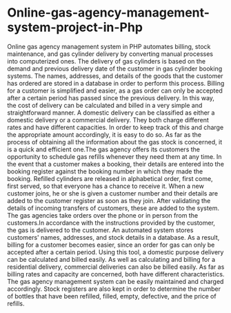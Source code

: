 # Online-gas-agency-management-system-project-in-Php
Online gas agency management system in PHP automates billing, stock maintenance, and gas cylinder delivery by converting manual processes into computerized ones. The delivery of gas cylinders is based on the demand and previous delivery date of the customer in gas cylinder booking systems. The names, addresses, and details of the goods that the customer has ordered are stored in a database in order to perform this process. Billing for a customer is simplified and easier, as a gas order can only be accepted after a certain period has passed since the previous delivery. In this way, the cost of delivery can be calculated and billed in a very simple and straightforward manner. A domestic delivery can be classified as either a domestic delivery or a commercial delivery. They both charge different rates and have different capacities. In order to keep track of this and charge the appropriate amount accordingly, it is easy to do so. As far as the process of obtaining all the information about the gas stock is concerned, it is a quick and efficient one.The gas agency offers its customers the opportunity to schedule gas refills whenever they need them at any time. In the event that a customer makes a booking, their details are entered into the booking register against the booking number in which they made the booking. Refilled cylinders are released in alphabetical order, first come, first served, so that everyone has a chance to receive it. When a new customer joins, he or she is given a customer number and their details are added to the customer register as soon as they join. After validating the details of incoming transfers of customers, these are added to the system. The gas agencies take orders over the phone or in person from the customers.In accordance with the instructions provided by the customer, the gas is delivered to the customer. An automated system stores customers' names, addresses, and stock details in a database. As a result, billing for a customer becomes easier, since an order for gas can only be accepted after a certain period. Using this tool, a domestic purpose delivery can be calculated and billed easily. As well as calculating and billing for a residential delivery, commercial deliveries can also be billed easily. As far as billing rates and capacity are concerned, both have different characteristics. The gas agency management system can be easily maintained and charged accordingly. Stock registers are also kept in order to determine the number of bottles that have been refilled, filled, empty, defective, and the price of refills.
